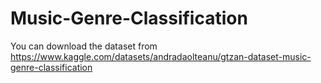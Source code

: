 # Music-Genre-Classification

You can download the dataset from https://www.kaggle.com/datasets/andradaolteanu/gtzan-dataset-music-genre-classification
